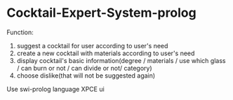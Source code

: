 # Cocktail-Expert-System-prolog
Function:
1. suggest a cocktail for user according to user's need
2. create a new cocktail with materials according to user's need
3. display cocktail's basic information(degree / materials / use which glass / can burn or not / can divide or not/ category)
4. choose dislike(that will not be suggested again)

Use swi-prolog language
XPCE ui